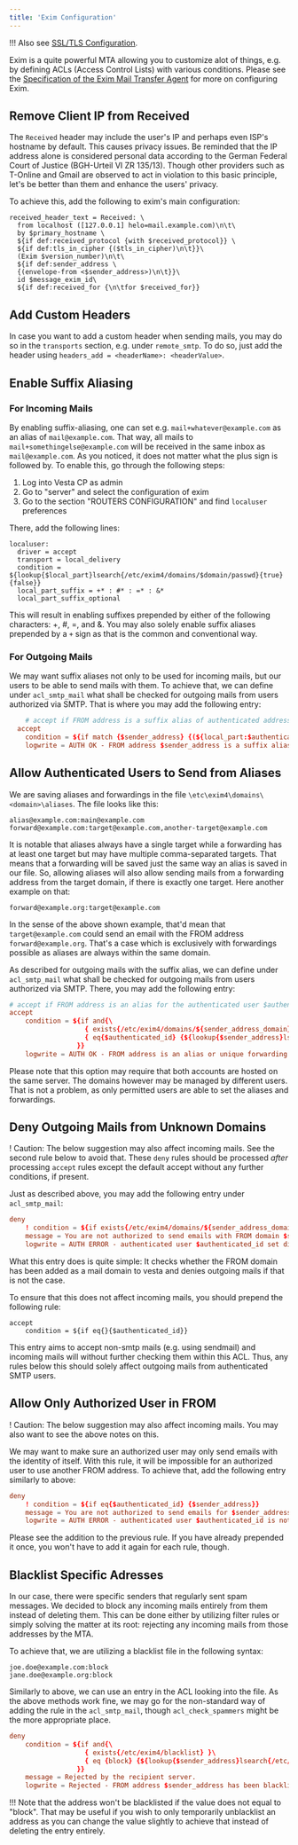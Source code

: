 ```yaml
---
title: 'Exim Configuration'
---
```


!!! Also see [SSL/TLS Configuration](../ssl-tls-configuration).

Exim is a quite powerful MTA allowing you to customize alot of things, e.g. by defining ACLs (Access Control Lists) with various conditions. Please see the [Specification of the Exim Mail Transfer Agent](https://www.exim.org/exim-html-current/doc/html/spec_html/) for more on configuring Exim.

## Remove Client IP from Received
The `Received` header may include the user's IP and perhaps even ISP's hostname by default. This causes privacy issues. Be reminded that the IP address alone is considered personal data according to the German Federal Court of Justice (BGH-Urteil VI ZR 135/13). Though other providers such as T-Online and Gmail are observed to act in violation to this basic principle, let's be better than them and enhance the users' privacy.

To achieve this, add the following to exim's main configuration:

```exim
received_header_text = Received: \
  from localhost ([127.0.0.1] helo=mail.example.com)\n\t\
  by $primary_hostname \
  ${if def:received_protocol {with $received_protocol}} \
  ${if def:tls_in_cipher {($tls_in_cipher)\n\t}}\
  (Exim $version_number)\n\t\
  ${if def:sender_address \
  {(envelope-from <$sender_address>)\n\t}}\
  id $message_exim_id\
  ${if def:received_for {\n\tfor $received_for}}
```

## Add Custom Headers
In case you want to add a custom header when sending mails, you may do so in the `transports` section, e.g. under `remote_smtp`. To do so, just add the header using `headers_add = <headerName>: <headerValue>`.

## Enable Suffix Aliasing
### For Incoming Mails
By enabling suffix-aliasing, one can set e.g. `mail+whatever@example.com` as an alias of `mail@example.com`. That way, all mails to `mail+somethingelse@example.com` will be received in the same inbox as `mail@example.com`. As you noticed, it does not matter what the plus sign is followed by. To enable this, go through the following steps:

1. Log into Vesta CP as admin
2. Go to "server" and select the configuration of exim
3. Go to the section "ROUTERS CONFIGURATION" and find `localuser` preferences

There, add the following lines:

```exim
localuser:
  driver = accept
  transport = local_delivery
  condition = ${lookup{$local_part}lsearch{/etc/exim4/domains/$domain/passwd}{true}{false}}
  local_part_suffix = +* : #* : =* : &*
  local_part_suffix_optional
```

This will result in enabling suffixes prepended by either of the following characters: +, #, =, and &. You may also solely enable suffix aliases prepended by a `+` sign as that is the common and conventional way.

### For Outgoing Mails
We may want suffix aliases not only to be used for incoming mails, but our users to be able to send mails with them. To achieve that, we can define under `acl_smtp_mail` what shall be checked for outgoing mails from users authorized via SMTP. That is where you may add the following entry:

```conf
    # accept if FROM address is a suffix alias of authenticated address
  accept
    condition = ${if match {$sender_address} {(${local_part:$authenticated_id}\+.*@${domain:$authenticated_id})}}
    logwrite = AUTH OK - FROM address $sender_address is a suffix alias of authenticated user
```

## Allow Authenticated Users to Send from Aliases
We are saving aliases and forwardings in the file `\etc\exim4\domains\<domain>\aliases`. The file looks like this:

```
alias@example.com:main@example.com
forward@example.com:target@example.com,another-target@example.com
```

It is notable that aliases always have a single target while a forwarding has at least one target but may have multiple comma-separated targets. That means that a forwarding will be saved just the same way an alias is saved in our file. So, allowing aliases will also allow sending mails from a forwarding address from the target domain, if there is exactly one target. Here another example on that:

```
forward@example.org:target@example.com
```

In the sense of the above shown example, that'd mean that `target@example.com` could send an email with the FROM address `forward@example.org`. That's a case which is exclusively with forwardings possible as aliases are always within the same domain.

As described for outgoing mails with the suffix alias, we can define under `acl_smtp_mail` what shall be checked for outgoing mails from users authorized via SMTP. There, you may add the following entry:

```conf
# accept if FROM address is an alias for the authenticated user $authenticated_id.
accept
    condition = ${if and{\
                   { exists{/etc/exim4/domains/${sender_address_domain}/aliases} }\
                   { eq{$authenticated_id} {${lookup{$sender_address}lsearch{/etc/exim4/domains/${sender_address_domain}/aliases}}} }\
                 }}
    logwrite = AUTH OK - FROM address is an alias or unique forwarding target of the authenticated user $authenticated_id
```

Please note that this option may require that both accounts are hosted on the same server. The domains however may be managed by different users. That is not a problem, as only permitted users are able to set the aliases and forwardings.

## Deny Outgoing Mails from Unknown Domains
! Caution: The below suggestion may also affect incoming mails. See the second rule below to avoid that. These `deny` rules should be processed _after_ processing `accept` rules except the default accept without any further conditions, if present.

Just as described above, you may add the following entry under `acl_smtp_mail`:

```conf
deny
    ! condition = ${if exists{/etc/exim4/domains/${sender_address_domain}}}
    message = You are not authorized to send emails with FROM domain $sender_address_domain.
    logwrite = AUTH ERROR - authenticated user $authenticated_id set disallowed FROM domain $sender_address_domain
```

What this entry does is quite simple: It checks whether the FROM domain has been added as a mail domain to vesta and denies outgoing mails if that is not the case.

To ensure that this does not affect incoming mails, you should prepend the following rule:

```
accept
    condition = ${if eq{}{$authenticated_id}}
```

This entry aims to accept non-smtp mails (e.g. using sendmail) and incoming mails will without further checking them within this ACL. Thus, any rules below this should solely affect outgoing mails from authenticated SMTP users.

## Allow Only Authorized User in FROM
! Caution: The below suggestion may also affect incoming mails. You may also want to see the above notes on this.

We may want to make sure an authorized user may only send emails with the identity of itself. With this rule, it will be impossible for an authorized user to use another FROM address. To achieve that, add the following entry similarly to above:

```conf
deny
    ! condition = ${if eq{$authenticated_id} {$sender_address}}
    message = You are not authorized to send emails for $sender_address.
    logwrite = AUTH ERROR - authenticated user $authenticated_id is not permitted to set FROM address $sender_address
```

Please see the addition to the previous rule. If you have already prepended it once, you won't have to add it again for each rule, though.

## Blacklist Specific Adresses
In our case, there were specific senders that regularly sent spam messages. We decided to block any incoming mails entirely from them instead of deleting them. This can be done either by utilizing filter rules or simply solving the matter at its root: rejecting any incoming mails from those addresses by the MTA.

To achieve that, we are utilizing a blacklist file in the following syntax:

```
joe.doe@example.com:block
jane.doe@example.org:block
```

Similarly to above, we can use an entry in the ACL looking into the file. As the above methods work fine, we may go for the non-standard way of adding the rule in the `acl_smtp_mail`, though `acl_check_spammers` might be the more appropriate place.

```conf
deny
    condition = ${if and{\
                   { exists{/etc/exim4/blacklist} }\
                   { eq {block} {${lookup{$sender_address}lsearch{/etc/exim4/blacklist}}} }\
                 }}
    message = Rejected by the recipient server.
    logwrite = Rejected - FROM address $sender_address has been blacklisted.
```

!!! Note that the address won't be blacklisted if the value does not equal to "block". That may be useful if you wish to only temporarily unblacklist an address as you can change the value slightly to achieve that instead of deleting the entry entirely.